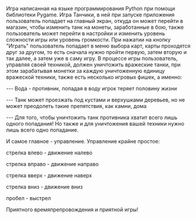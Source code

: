 Игра написанная на языке программирования Python при помощи библиотеки Pygame. Игра Танчики, в ней при запуске приложения пользователь попадает на главный экран, откуда он может перейти в магазин, чтобы изменить танк на монеты, заработанные в бою, также пользователь может перейти в настройки и изменить уровень сложности игры или уровень громкости. При нажатии на кнопку "Играть" пользователь попадает в меню выбора карт, карты проходятся друг за другом, то есть сначала нужно пройти первую, затем вторую и так далее, а затем уже в саму игру. В процессе игры пользователь, управляя своей техникой, должен уничтожить вражеские танки, при этом зарабатывая монетки за каждую уничтоженную единицу вражеской техники, также есть несколько игровых фишек, а именно:

--- Вода - противник, попадая в воду игрок теряет половину жизни

--- Танк может проезжать под кустами и верхушками деревьев, но не может преодолеть такие препятствия, как камни, дома

--- Для того, чтобы уничтожить танк противника хватит всего лишь одного попадания! Но также и для уничтожения вашей техники нужно лишь всего одно попадание.


И самое главное - управление. Управление крайне простое:

стрелка влево - движение налево

стрелка вправо - движение направо

стрелка вверх - движение наверх

стрелка вниз - движение вниз

пробел - выстрел

Приятного времяпрепровождения и приятной игры!
